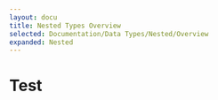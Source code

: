 ```yaml
---
layout: docu
title: Nested Types Overview
selected: Documentation/Data Types/Nested/Overview
expanded: Nested
---
```


# Test